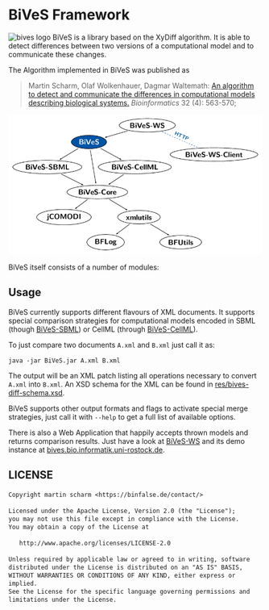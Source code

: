 # BiVeS Framework

![bives logo](https://sems.uni-rostock.de/wp-content/uploads/2012/12/logo-icon-16.png) BiVeS is a library based on the XyDiff algorithm. It is able to detect differences between two versions of a computational model and to communicate these changes.

The Algorithm implemented in BiVeS was published as
> Martin Scharm, Olaf Wolkenhauer, Dagmar Waltemath:
> [An algorithm to detect and communicate the differences in computational models describing biological systems.](https://doi.org/10.1093/bioinformatics/btv484)
> *Bioinformatics* 32 (4): 563-570;


![bives modules](art/dependency-graph.png)

BiVeS itself consists of a number of modules:





## Usage

BiVeS currently supports different flavours of XML documents.
It supports special comparison strategies for computational models encoded in SBML (though [BiVeS-SBML](https://github.com/binfalse/BiVeS-SBML)) or CellML (through [BiVeS-CellML](https://github.com/binfalse/BiVeS-CellML)).

To just compare two documents `A.xml` and `B.xml` just call it as:

    java -jar BiVeS.jar A.xml B.xml

The output will be an XML patch listing all operations necessary to convert `A.xml` into `B.xml`.
An XSD schema for the XML can be found in [res/bives-diff-schema.xsd](res/bives-diff-schema.xsd).

BiVeS supports other output formats and flags to activate special merge strategies, just call it with `--help` to get a full list of available options.

There is also a Web Application that happily accepts thrown models and returns comparison results.
Just have a look at [BiVeS-WS](https://github.com/SemsProject/BiVeS-WS) and its demo instance at [bives.bio.informatik.uni-rostock.de](https://bives.bio.informatik.uni-rostock.de/).


## LICENSE

    Copyright martin scharm <https://binfalse.de/contact/>

    Licensed under the Apache License, Version 2.0 (the "License");
    you may not use this file except in compliance with the License.
    You may obtain a copy of the License at

       http://www.apache.org/licenses/LICENSE-2.0

    Unless required by applicable law or agreed to in writing, software
    distributed under the License is distributed on an "AS IS" BASIS,
    WITHOUT WARRANTIES OR CONDITIONS OF ANY KIND, either express or implied.
    See the License for the specific language governing permissions and
    limitations under the License.

